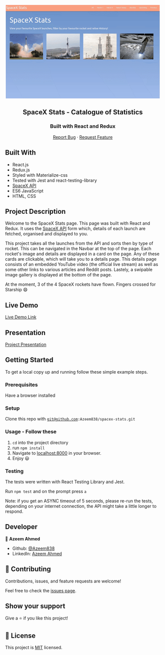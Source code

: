 <p align="center">
  <a>
    <p align="center"> <img src="./spacex-stats-screenshot-2.gif" alt="spacex-stats"> </p>
  </a>

  <h2 align="center">SpaceX Stats - Catalogue of Statistics</h2>
  <h3 align="center">Built with React and Redux</h3>

  <p align="center">
    <a href="https://github.com/Azeem838/spacex-stats/issues">Report Bug</a>
    · 
    <a href="https://github.com/Azeem838/spacex-stats/issues">Request Feature</a>
  </p>
</p>

## Built With

- React.js
- Redux.js
- Styled with Materialize-css
- Tested with Jest and react-testing-library
- [SpaceX API](https://github.com/r-spacex/SpaceX-API)
- ES6 JavaScript
- HTML, CSS

## Project Description

Welcome to the SpaceX Stats page. This page was built with React and Redux. It uses the [SpaceX API](https://github.com/r-spacex/SpaceX-API) form which, details of each launch are fetched, organised and displayed to you.

This project takes all the launches from the API and sorts then by type of rocket. This can be navigated in the Navbar at the top of the page.
Each rocket's image and details are displayed in a card on the page. Any of these cards are clickable, which will take you to a details page. This details page consists of an embedded YouTube video (the official live stream) as well as some other links to various articles and Reddit posts. Lastely, a swipable image gallery is displayed at the bottom of the page.

At the moment, 3 of the 4 SpaceX rockets have flown. Fingers crossed for Starship :smile:

## Live Demo

[Live Demo Link](https://spacex-stats-azeem.herokuapp.com/)

## Presentation

[Project Presentation](https://www.loom.com/share/80b548e6422e4c62a3b6924912b7a3bd)

## Getting Started

To get a local copy up and running follow these simple example steps.

### Prerequisites

Have a browser installed

### Setup

Clone this repo with <code>git@github.com:Azeem838/spacex-stats.git</code>

### Usage - Follow these

1. <code>cd</code> into the project directory
2. run <code>npm install</code>
3. Navigate to [localhost:8000](http://localhost:3000) in your browser.
4. Enjoy :smiley:

### Testing

The tests were written with React Testing Library and Jest.

Run `npm test` and on the prompt press `a`

Note: if you get an ASYNC timeout of 5 seconds, please re-run the tests, depending on your internet connection, the API might take a little longer to respond.

## Developer

:bust_in_silhouette: **Azeem Ahmed**

- Github: [@Azeem838](https://github.com/Azeem838)
- LinkedIn: [Azeem Ahmed](www.linkedin.com/in/azeemmahmed)

## 🤝 Contributing

Contributions, issues, and feature requests are welcome!

Feel free to check the [issues page](https://github.com/Azeem838/spacex-stats/issues).

## Show your support

Give a ⭐️ if you like this project!

## 📝 License

This project is [MIT](lic.url) licensed.
